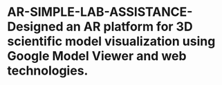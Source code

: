 # AR-SIMPLE-LAB-ASSISTANCE- Designed an AR platform for 3D scientific model visualization using Google Model Viewer and web technologies.
